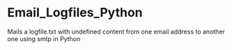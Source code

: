 # Email_Logfiles_Python
Mails a logfile.txt with undefined content from one email address to another one using smtp in Python

